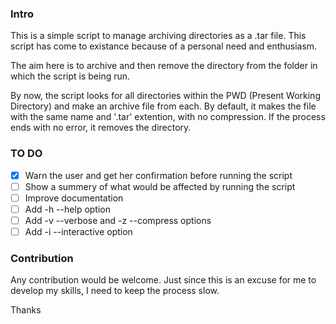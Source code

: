 ### Intro
This is a simple script to manage archiving directories as a .tar file. This script has come to existance because of a personal need and enthusiasm. 

The aim here is to archive and then remove the directory from the folder in which the script is being run.

By now, the script looks for all directories within the PWD (Present Working Directory) and make an archive file from each. By default, it makes the file with the same name and '.tar' extention, with no compression. If the process ends with no error, it removes the directory.

### TO DO
 - [x] Warn the user and get her confirmation before running the script
 - [ ] Show a summery of what would be affected by running the script
 - [ ] Improve documentation
 - [ ] Add -h --help option
 - [ ] Add -v --verbose and -z --compress options
 - [ ] Add -i --interactive option

### Contribution
Any contribution would be welcome. Just since this is an excuse for me to develop my skills, I need to keep the process slow.

Thanks
